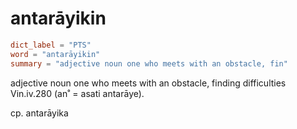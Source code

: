 # antarāyikin

``` toml
dict_label = "PTS"
word = "antarāyikin"
summary = "adjective noun one who meets with an obstacle, fin"
```

adjective noun one who meets with an obstacle, finding difficulties Vin.iv.280 (an˚ = asati antarāye).

cp. antarāyika

